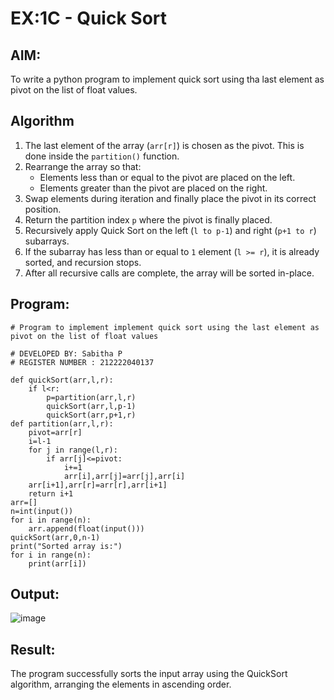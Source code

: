 # EX:1C - Quick Sort
## AIM:
To write a python program to implement quick sort using tha last element as pivot on the list of float values.

## Algorithm

1. The last element of the array (`arr[r]`) is chosen as the pivot. This is done inside the `partition()` function.
2. Rearrange the array so that:
   - Elements less than or equal to the pivot are placed on the left.
   - Elements greater than the pivot are placed on the right.
3. Swap elements during iteration and finally place the pivot in its correct position.
4. Return the partition index `p` where the pivot is finally placed.
5. Recursively apply Quick Sort on the left (`l to p-1`) and right (`p+1 to r`) subarrays.
6. If the subarray has less than or equal to `1` element (`l >= r`), it is already sorted, and recursion stops.
7. After all recursive calls are complete, the array will be sorted in-place.


## Program:
```
# Program to implement implement quick sort using the last element as pivot on the list of float values

# DEVELOPED BY: Sabitha P
# REGISTER NUMBER : 212222040137

def quickSort(arr,l,r):
    if l<r:
        p=partition(arr,l,r)
        quickSort(arr,l,p-1)
        quickSort(arr,p+1,r)
def partition(arr,l,r):
    pivot=arr[r]
    i=l-1
    for j in range(l,r):
        if arr[j]<=pivot:
            i+=1
            arr[i],arr[j]=arr[j],arr[i]
    arr[i+1],arr[r]=arr[r],arr[i+1]
    return i+1
arr=[]
n=int(input())
for i in range(n):
    arr.append(float(input()))
quickSort(arr,0,n-1)
print("Sorted array is:")
for i in range(n):
    print(arr[i])
```


## Output:

![image](https://github.com/user-attachments/assets/f191cea4-2e72-4a81-a0a9-25352fb59a4d)


## Result:

The program successfully sorts the input array using the QuickSort algorithm, arranging the elements in ascending order.
